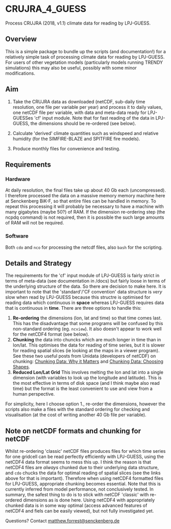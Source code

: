 # CRUJRA_4_GUESS
Process CRUJRA (2018, v1.1) climate data for reading by LPJ-GUESS.

## Overview
This is a simple package to bundle up the scripts (and documentation!) for a relatively simple task of processing climate data for reading by LPJ-GUESS.  For users of other vegetation models (particularly models running TRENDY simulations) this may also be useful, possibly with some minor  modifications.

## Aim
1. Take the CRUJRA data as downloaded (netCDF, sub-daily time resolution, one file per variable per year) and process it to daily values, one netCDF file per variable, with data and meta-data ready for LPJ-GUESSes 'cf' input module.  Note that for fast reading of the data in LPJ-GUESS, the dimensions should be re-ordered (see below).

2. Calculate 'derived' climate quantities such as windspeed and relative humidity (for the SIMFIRE-BLAZE and SPITFIRE fire models).

3. Produce monthly files for convenience and testing.

## Requirements

### Hardware
At daily resolution, the final files take up about 40 Gb each (uncompressed).  I therefore processed the data on a massive memory memory machine here at Senckenberg BiK-F, so that entire files can be handled in memory.  To repeat this processing it will probably be necessary to have a machine with many gigabytes (maybe 50?) of RAM.  If the dimension re-ordering step (the ncpdq command) is not required, then it is possible the such large amounts of RAM will not be required. 

### Software
Both `cdo` and `nco` for processing the netcdf files, also `bash` for the scripting.

## Details and Strategy
The requirements for the 'cf' input module of LPJ-GUESS is fairly strict in terms of meta-data (see documentation in /docs) but fairly loose in terms of the underlying structure of the data.  So there are decision to make here.  It is important to note that the 'standard'/'CF convention' data structure is *very* slow when read by LPJ-GUESS because this structre is optimised for reading data which continuous in **space** whereas LPJ-GUESS requires data that is continuous in **time**.  There are three options to handle this:

1. **Re-ordering** the dimensions (lon, lat and time) so that time comes last.  This has the disadvantage that some programs will be confused by this non-standard ordering (eg. `ncview`).  It also doesn't appear to work well for the netCDF4 format (see below). 
2. **Chunking**  the data into chuncks which are much longer in time than in lon/lat.  This optimises the data for reading of time series, but it is slower for reading spatial slices (ie looking at the maps in a viewer program).  See these two useful posts from Unidata (developers of netCDF) on chunking: [Chunking Data: Why it Matters](https://www.unidata.ucar.edu/blogs/developer/entry/chunking_data_why_it_matters) and [Chunking Data: Choosing Shapes](https://www.unidata.ucar.edu/blogs/developer/en/entry/chunking_data_choosing_shapes).
3. **Reduced Lon/Lat Grid** This involves melting the lon and lat into a single dimension (with variables to look up the longitude and latitude).  This is the most effective in terms of disk space (and I think maybe also read time) but the format is the least convenient to use and view from a human perspective. 

For simplicity, here I choose option 1., re-order the dimensions, however the scripts also make a files with the standard ordering for checking and visualisation (at the cost of writing another 40 Gb file per variable).

## Note on netCDF formats and chunking for netCDF

Whilst re-ordering 'classic' netCDF files produces files for which time series for one gridcell can be read perfectly efficiently with LPJ-GUESS, using the netCDF4 data format seems to mess this up.  I think the reason is that netCDF4 files are *always* chunked due to their underlying data structure, and `cdo` chucks the data for optimal reading of spatial slices (see the links above for that is important).  Therefore when using netCDF4 formatted files for LPJ-GUESS, appropriate chunking becomes essential.  Note that this is currently inferred from model performance, not conclusively tested.  In summary, the safest thing to do is to stick with netCDF 'classic' with re-ordered dimensions as is done here.  Using netCDF4 with appropriately chunked data is in some way optimal (access advanced features of netCDF4 and fiels can be easily viewed), but not fully investigated yet.


Questions? Contact matthew.forrest@senckenberg.de
